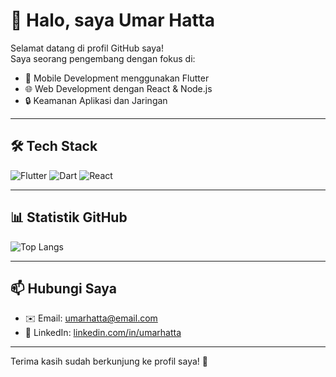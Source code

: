 # 👋 Halo, saya Umar Hatta

Selamat datang di profil GitHub saya!  
Saya seorang pengembang dengan fokus di:

- 📱 Mobile Development menggunakan Flutter
- 🌐 Web Development dengan React & Node.js
- 🔒 Keamanan Aplikasi dan Jaringan

---

## 🛠️ Tech Stack

![Flutter](https://img.shields.io/badge/Flutter-02569B?style=for-the-badge&logo=flutter&logoColor=white)
![Dart](https://img.shields.io/badge/Dart-0175C2?style=for-the-badge&logo=dart&logoColor=white)
![React](https://img.shields.io/badge/React-20232A?style=for-the-badge&logo=react&logoColor=61DAFB)

---

## 📊 Statistik GitHub

![Top Langs](https://github-readme-stats.vercel.app/api/top-langs/?username=umarhatta&layout=compact&theme=default)

---

## 📫 Hubungi Saya

- ✉️ Email: umarhatta@email.com  
- 🔗 LinkedIn: [linkedin.com/in/umarhatta](https://linkedin.com/in/umarhatta)

---

Terima kasih sudah berkunjung ke profil saya! 🚀
